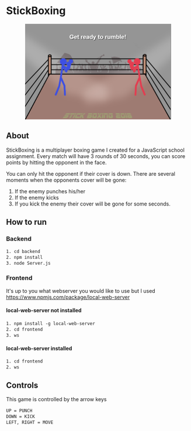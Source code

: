 # StickBoxing
<p align="center">
<img src="/game.PNG" alt="alt text" width="400">
</p>

## About
StickBoxing is a multiplayer boxing game I created for a JavaScript school assignment.
Every match will have 3 rounds of 30 seconds, you can score points by hitting the opponent in the face.

You can only hit the opponent if their cover is down.
There are several moments when the opponents cover will be gone:
1. If the enemy punches his/her
2. If the enemy kicks
3. If you kick the enemy their cover will be gone for some seconds.


## How to run

### Backend
```
1. cd backend
2. npm install
3. node Server.js
```

### Frontend
It's up to you what webserver you would like to use but I used https://www.npmjs.com/package/local-web-server

#### local-web-server not installed
```
1. npm install -g local-web-server
2. cd frontend
3. ws
```
#### local-web-server installed
```
1. cd frontend
2. ws
```

## Controls
This game is controlled by the arrow keys
```
UP = PUNCH
DOWN = KICK
LEFT, RIGHT = MOVE
```
